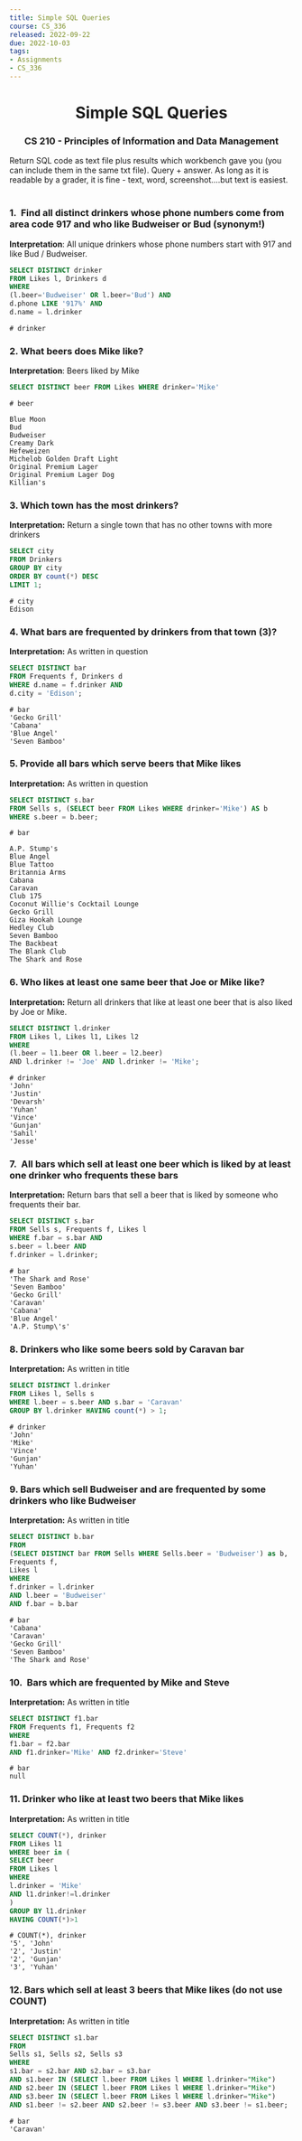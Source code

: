 ```yaml
---
title: Simple SQL Queries
course: CS_336
released: 2022-09-22
due: 2022-10-03
tags: 
- Assignments
- CS_336
---
```

<center><h1>Simple SQL Queries</h1></center>
<center><h3>CS 210 - Principles of Information and Data Management</h3></center>

Return SQL code as text file plus results which workbench gave you (you can include them in the same txt file). Query + answer. As long as it is readable by a grader, it is fine - text, word, screenshot....but text is easiest.   

### 1.  Find all distinct drinkers whose phone numbers come from area code 917 and who like Budweiser or Bud (synonym!)
**Interpretation**: All unique drinkers whose phone numbers start with 917 and like Bud / Budweiser.

```sql
SELECT DISTINCT drinker  
FROM Likes l, Drinkers d  
WHERE  
(l.beer='Budweiser' OR l.beer='Bud') AND  
d.phone LIKE '917%' AND  
d.name = l.drinker
```

	# drinker


### 2. What beers does Mike like?
**Interpretation**: Beers liked by Mike
```sql
SELECT DISTINCT beer FROM Likes WHERE drinker='Mike'
```

	# beer
	
	Blue Moon  
	Bud  
	Budweiser  
	Creamy Dark  
	Hefeweizen  
	Michelob Golden Draft Light  
	Original Premium Lager  
	Original Premium Lager Dog  
	Killian's

### 3. Which town has the most drinkers?
**Interpretation:** Return a single town that has no other towns with more drinkers
```sql
SELECT city  
FROM Drinkers  
GROUP BY city  
ORDER BY count(*) DESC  
LIMIT 1;
```

	# city
	Edison

### 4. What bars are frequented by drinkers from that town (3)?
**Interpretation:** As written in question

```sql
SELECT DISTINCT bar  
FROM Frequents f, Drinkers d  
WHERE d.name = f.drinker AND  
d.city = 'Edison';
```

	# bar
	'Gecko Grill'
	'Cabana'
	'Blue Angel'
	'Seven Bamboo'

### 5. Provide all bars which serve beers that Mike likes
**Interpretation:** As written in question
```sql
SELECT DISTINCT s.bar  
FROM Sells s, (SELECT beer FROM Likes WHERE drinker='Mike') AS b  
WHERE s.beer = b.beer;
```

	# bar
	
	A.P. Stump's  
	Blue Angel  
	Blue Tattoo  
	Britannia Arms  
	Cabana  
	Caravan  
	Club 175  
	Coconut Willie's Cocktail Lounge  
	Gecko Grill  
	Giza Hookah Lounge  
	Hedley Club  
	Seven Bamboo  
	The Backbeat  
	The Blank Club  
	The Shark and Rose


### 6. Who likes at least one same beer that Joe or Mike like?
**Interpretation:** Return all drinkers that like at least one beer that is also liked by Joe or Mike.
```sql
SELECT DISTINCT l.drinker  
FROM Likes l, Likes l1, Likes l2  
WHERE  
(l.beer = l1.beer OR l.beer = l2.beer)  
AND l.drinker != 'Joe' AND l.drinker != 'Mike';
```

	# drinker
	'John'
	'Justin'
	'Devarsh'
	'Yuhan'
	'Vince'
	'Gunjan'
	'Sahil'
	'Jesse'

### 7.  All bars which sell at least one beer which is liked by at least one drinker who frequents these bars
**Interpretation:** Return bars that sell a beer that is liked by someone who frequents their bar.

```sql
SELECT DISTINCT s.bar  
FROM Sells s, Frequents f, Likes l  
WHERE f.bar = s.bar AND  
s.beer = l.beer AND  
f.drinker = l.drinker;
```

	# bar
	'The Shark and Rose'
	'Seven Bamboo'
	'Gecko Grill'
	'Caravan'
	'Cabana'
	'Blue Angel'
	'A.P. Stump\'s'



### 8. Drinkers who like some beers sold by Caravan bar
**Interpretation:** As written in title
```sql
SELECT DISTINCT l.drinker  
FROM Likes l, Sells s  
WHERE l.beer = s.beer AND s.bar = 'Caravan'  
GROUP BY l.drinker HAVING count(*) > 1;
```

	# drinker
	'John'
	'Mike'
	'Vince'
	'Gunjan'
	'Yuhan'
<div style="page-break-after: always;"></div>

### 9. Bars which sell Budweiser and are frequented by some drinkers who like Budweiser
**Interpretation:** As written in title
```sql
SELECT DISTINCT b.bar
FROM 
(SELECT DISTINCT bar FROM Sells WHERE Sells.beer = 'Budweiser') as b,
Frequents f,
Likes l
WHERE
f.drinker = l.drinker
AND l.beer = 'Budweiser'
AND f.bar = b.bar
```
	
	# bar
	'Cabana'
	'Caravan'
	'Gecko Grill'
	'Seven Bamboo'
	'The Shark and Rose'

### 10.  Bars which are frequented by Mike and Steve
**Interpretation:** As written in title
```sql
SELECT DISTINCT f1.bar
FROM Frequents f1, Frequents f2
WHERE
f1.bar = f2.bar
AND f1.drinker='Mike' AND f2.drinker='Steve'
```

	# bar
	null

### 11. Drinker who like at least two beers that Mike likes
**Interpretation:** As written in title
```sql
SELECT COUNT(*), drinker
FROM Likes l1
WHERE beer in (
SELECT beer
FROM Likes l
WHERE
l.drinker = 'Mike'
AND l1.drinker!=l.drinker
)
GROUP BY l1.drinker
HAVING COUNT(*)>1
```
	# COUNT(*), drinker
	'5', 'John'
	'2', 'Justin'
	'2', 'Gunjan'
	'3', 'Yuhan'



### 12. Bars which sell at least 3 beers that Mike likes (do not use COUNT)
**Interpretation:** As written in title

```sql
SELECT DISTINCT s1.bar
FROM 
Sells s1, Sells s2, Sells s3
WHERE
s1.bar = s2.bar AND s2.bar = s3.bar
AND s1.beer IN (SELECT l.beer FROM Likes l WHERE l.drinker="Mike")
AND s2.beer IN (SELECT l.beer FROM Likes l WHERE l.drinker="Mike")
AND s3.beer IN (SELECT l.beer FROM Likes l WHERE l.drinker="Mike")
AND s1.beer != s2.beer AND s2.beer != s3.beer AND s3.beer != s1.beer;
```

	# bar
	'Caravan'
